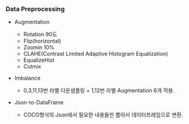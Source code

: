 
### Data Preprocessing
- Augmentation
  - Rotation 90도
  - Flip(horizontal)
  - Zoomin 10%
  - CLAHE(Contrast Limited Adaptive Histogram Equalization)
  - EqualizeHist
  - Cutmix
  
- Imbalance  
  - 0,3,11,13번 라벨 다운샘플링 + 1,12번 라벨 Augmentation 6개 적용.
  
- Json-to-DataFrame
  - COCO형식의 Json에서 필요한 내용들만 뽑아서 데이터프레임으로 변환.
